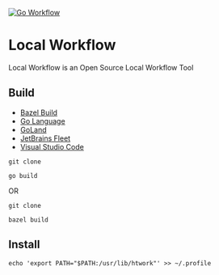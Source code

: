 [Bazel]:https://bazel.build/reference
[Fleet]: https://jetbrains.com/fleet/
[Go]: https://go.dev/
[GoLandIDE]: https://jetbrains.com/go/
[VSCode]: https://code.visualstudio.com/docs

[![Go Workflow](https://github.com/HyaenaTechnologies/local_workflow/actions/workflows/go.yml/badge.svg)](https://github.com/HyaenaTechnologies/local_workflow/actions/workflows/go.yml)

# Local Workflow

Local Workflow is an Open Source Local Workflow Tool

## Build

- [Bazel Build][Bazel]
- [Go Language][Go]
- [GoLand][GoLandIDE]
- [JetBrains Fleet][Fleet] 
- [Visual Studio Code][VSCode]

```shell
git clone 

go build
```

OR

```shell
git clone 

bazel build
```

## Install

```shell
echo 'export PATH="$PATH:/usr/lib/htwork"' >> ~/.profile
```